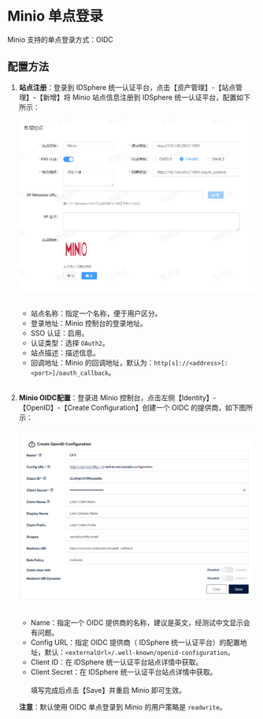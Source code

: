 # Minio 单点登录
Minio 支持的单点登录方式：OIDC
## 配置方法
1. **站点注册**：登录到 IDSphere 统一认证平台，点击【资产管理】-【站点管理】-【新增】将 Minio 站点信息注册到 IDSphere 统一认证平台，配置如下所示：<br><br>
![img.png](img/minio-site.jpg)<br><br>
    * 站点名称：指定一个名称，便于用户区分。
    * 登录地址：Minio 控制台的登录地址。
    * SSO 认证：启用。
    * 认证类型：选择 `OAuth2`。
    * 站点描述：描述信息。
    * 回调地址：Minio 的回调地址，默认为：`http[s]://<address>[:<port>]/oauth_callback`。<br><br>
2. **Minio OIDC配置**：登录进 Minio 控制台，点击左侧【Identity】-【OpenID】-【Create Configuration】创建一个 OIDC 的提供商，如下图所示：<br><br>
![img.png](img/minio-config1.jpg)<br><br>
    * Name：指定一个 OIDC 提供商的名称，建议是英文，经测试中文显示会有问题。
    * Config URL：指定 OIDC 提供商（ IDSphere 统一认证平台）的配置地址，默认：`<externalUrl>/.well-known/openid-configuration`。
    * Client ID：在 IDSphere 统一认证平台站点详情中获取。
    * Client Secret：在 IDSphere 统一认证平台站点详情中获取。<br><br>
    填写完成后点击【Save】并重启 Minio 即可生效。  

   **注意**：默认使用 OIDC 单点登录到 Minio 的用户策略是 `readwrite`。